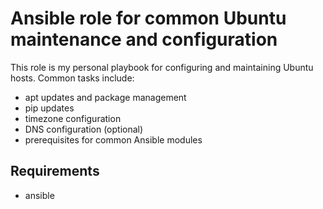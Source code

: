 # Ansible role for common Ubuntu maintenance and configuration
This role is my personal playbook for configuring and maintaining
Ubuntu hosts. Common tasks include:
- apt updates and package management
- pip updates
- timezone configuration
- DNS configuration (optional)
- prerequisites for common Ansible modules

## Requirements
- ansible
